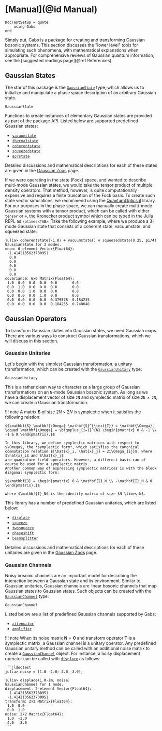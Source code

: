 # [Manual](@id Manual)

```@meta
DocTestSetup = quote
    using Gabs
end
```

Simply put, Gabs is a package for creating and transforming Gaussian bosonic systems. This section discusses the "lower level" tools for simulating such phenomena, with
mathematical explanations when appropriate. For comprehensive reviews of Gaussian
quantum information, see the [suggested readings page](@ref References).

## Gaussian States

The star of this package is the [`GaussianState`](@ref) type, which allows us to initialize
and manipulate a phase space description of an arbitrary Gaussian state.

```@docs; canonical = false
GaussianState
```

Functions to create instances of elementary Gaussian states are provided as part of the package API. 
Listed below are supported predefined Gaussian states:

- [`vacuumstate`](@ref)
- [`thermalstate`](@ref)
- [`coherentstate`](@ref)
- [`squeezedstate`](@ref)
- [`eprstate`](@ref)

Detailed discussions and mathematical descriptions for each of these states are given in the
[Gaussian Zoos](@ref) page.

If we were operating in the state (Fock) space, and wanted to describe multi-mode Gaussian states,
we would take the tensor product of multiple density operators. That method, however,
is quite computationally expensive and requires a finite truncation of the Fock basis. To create
such state vector simulations, we recommend using the [QuantumOptics.jl](https://github.com/qojulia/QuantumOptics.jl) library. For our purposes in the phase space, we can manually create multi-mode Gaussian systems with a tensor product, which can be called with either [`tensor`](@ref) or `⊗`, the Kronecker product symbol
which can be typed in the Julia REPL as `\otimes<TAB>`. Take the following example, where we produce a 3-mode Gaussian state that consists of a coherent state, vacuumstate, and squeezed state:

```jldoctest
julia> coherentstate(-1.0) ⊗ vacuumstate() ⊗ squeezedstate(0.25, pi/4)
GaussianState for 3 modes.
mean: 6-element Vector{Float64}:
 -1.4142135623730951
  0.0
  0.0
  0.0
  0.0
  0.0
covariance: 6×6 Matrix{Float64}:
 1.0  0.0  0.0  0.0  0.0       0.0
 0.0  1.0  0.0  0.0  0.0       0.0
 0.0  0.0  1.0  0.0  0.0       0.0
 0.0  0.0  0.0  1.0  0.0       0.0
 0.0  0.0  0.0  0.0  0.379578  0.184235
 0.0  0.0  0.0  0.0  0.184235  0.748048
```

## Gaussian Operators

To transform Gaussian states into Gaussian states, we need Gaussian maps. There are various ways to construct Gaussian transformations, which we will discuss in this section.

### Gaussian Unitaries

Let's begin with the simplest Gaussian transformation, a unitary transformation, which can be created with the [`GaussianUnitary`](@ref) type:

```@docs; canonical = false
GaussianUnitary
```

This is a rather clean way to characterize a large group of Gaussian transformations on
an `N`-mode Gaussian bosonic system. As long as we have a displacement vector of size `2N` and symplectic matrix of size `2N x 2N`, we can create a Gaussian transformation. 

!!! note
    A matrix $\mathbf{S}$ of size $2N\times 2N$ is symplectic when it satisfies the following relation:

    $$\mathbf{S} \mathbf{\Omega} \mathbf{S}^{\text{T}} = \mathbf{\Omega}, \qquad \mathbf{\Omega} = \bigoplus_{i=1}^{N} \begin{pmatrix} 0 & -1 \\ -1 & 0 \end{pmatrix}.$$

    In this library, we define symplectic matrices with respect to $\Omega$, the *symplectic form*, which satisfies the canonical
    commutation relation $[\hat{x}_i, \hat{x}_j] = 2i\Omega_{ij}$, where $\hat{x}_i$ and $\hat{x}_j$
    are quadrature field operators. However, a different basis can of course be used for a symplectic matrix. 
    Another common way of expressing symplectic matrices is with the block diagonal symplectic form:
    
    $$\mathbf{J} = \begin{pmatrix} 0 & \mathbf{I}_N \\ -\mathbf{I}_N & 0 \end{pmatrix},$$

    where $\mathbf{I}_N$ is the identity matrix of size $N \times N$.

This library has a number of predefined Gaussian unitaries, which are listed below:

- [`displace`](@ref)
- [`squeeze`](@ref)
- [`twosqueeze`](@ref)
- [`phaseshift`](@ref)
- [`beamsplitter`](@ref)
  
Detailed discussions and mathematical descriptions for each of these unitaries are given in the [Gaussian Zoos](@ref) page.

### Gaussian Channels

Noisy bosonic channels are an important model for describing the interaction between a Gaussian state and its environment. Similar to Gaussian unitaries, Gaussian channels are linear bosonic channels that map Gaussian states to Gaussian states. Such objects can be created with the [`GaussianChannel`](@ref) type:

```@docs; canonical = false
GaussianChannel
```

Listed below are a list of predefined Gaussian channels supported by Gabs:

- [`attenuator`](@ref)
- [`amplifier`](@ref)
  
!!! note
    When its noise matrix $\mathbf{N} = \mathbf{0}$ and transform operator $\mathbf{T}$ is a symplectic matrix, a Gaussian channel is a unitary operator. Any predefined Gaussian unitary
    method can be called with an additional noise matrix to create a [`GaussianChannel`](@ref) object. For instance, a noisy displacement operator can be called with [`displace`](@ref) as follows:

    ```jldoctest
    julia> noise = [1.0 -2.0; 4.0 -3.0];

    julia> displace(1.0-im, noise)
    GaussianChannel for 1 mode.
    displacement: 2-element Vector{Float64}:
      1.4142135623730951
     -1.4142135623730951
    transform: 2×2 Matrix{Float64}:
     1.0  0.0
     0.0  1.0
    noise: 2×2 Matrix{Float64}:
     1.0  -2.0
     4.0  -3.0
    ```
